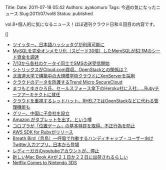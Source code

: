 Title: 
Date: 2011-07-18 05:42
Authors: ayakomuro
Tags:  今週の気になったニュース
Slug:2011/07/vol8
Status: published


vol.8+個人的に気になるニュース！ほぼ週刊クラウド日和８回目の内容です。  
  
[]  
  
  

-   [ツイッター、日本語ハッシュタグが利用可能に](http://markezine.jp/article/detail/14076)
-   [MySQLを完全オンメモリ化（スピード30倍）したMemSQLが\$2.1Mのシード資金を調達](http://jp.techcrunch.com/archives/20110712y-combinator-alum-memsql-raises-2-1-million-from-ashton-kutcher-sv-angel-and-more/)
-   [7/13から各社のケータイ同士でSMSの送受信開始](http://ascii.jp/elem/000/000/619/619405/summary.html?rss)
-   [シトリックスがCloud.com買収、OpenStackとの関係は？](http://www.atmarkit.co.jp/news/201107/13/citrix.html)
-   [北海道大学で構築中の大規模学術クラウドにXenServerを採用](http://cloud.watch.impress.co.jp/docs/news/20110714_460373.html)
-   [クラウドのデータを防護するTrend Micro
    SecureCloud](http://ascii.jp/elem/000/000/619/619499/)
-   [まつもとゆきひろ氏、セールスフォース傘下のHeroku社に入社......Rubyチーフアーキテクトに就任](http://www.rbbtoday.com/article/2011/07/14/78937.html)
-   [クラウドを重視するレッドハット、RHEL7ではOpenStackなどに代わる管理機能も](http://cloud.watch.impress.co.jp/docs/news/20110714_460571.html)
-   [グリー、中国に子会社を設立](http://markezine.jp/article/detail/14091)
-   [Amazon
    がタブレットを出す、という噂](http://jp.techcrunch.com/archives/20110713not-so-crazy-rumor-amazon-to-release-an-android-tablet-and-two-new-kindles-this-fall/)
-   [コロプラが「位置ゲーム」の基本特許を取得、不正行為を防止](http://itpro.nikkeibp.co.jp/article/NEWS/20110714/362465/)
-   [AWS SDK for
    Rubyがリリース](http://aws.typepad.com/aws_japan/2011/07/introducing-the-aws-sdk-for-ruby.html)
-   [Breath
    Bird〔息鳥〕―呼吸で作動するハンディキャップ・ユーザー向けTwitter入力アプリ、日本から登場](http://jp.techcrunch.com/archives/20110714breath-bird-new-twitter-client-lets-handicapped-users-tweet-with-their-breath/)
-   [レディーガガのyoutubeアカウントが、停止](http://www.itmedia.co.jp/news/articles/1107/14/news020.html)
-   [新しいMac Book
    Airが２１日か２２日に出荷されるらしい](http://thenextweb.com/apple/2011/07/14/new-macbook-airs-arriving-next-week/?utm_source=feedburner&utm_medium=feed&utm_campaign=Feed%3A+TheNextWeb+%28The+Next+Web+All+Stories%252)
-   [Netflix Comes to Nintendo
    3DS](http://www.itproportal.com/2011/07/14/netflix-comes-nintendo-3ds/)

  
   
